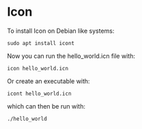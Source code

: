 # Icon

To install Icon on Debian like systems:

`sudo apt install icont`

Now you can run the hello_world.icn file with:

`icon hello_world.icn`

Or create an executable with:

`icont hello_world.icn`

which can then be run with:

`./hello_world`

